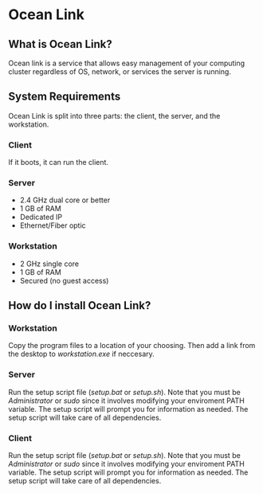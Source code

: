 # Ocean Link
## What is Ocean Link?
Ocean link is a service that allows easy management of your computing cluster regardless of OS, network, or services the server is running.

## System Requirements
Ocean Link is split into three parts: the client, the server, and the workstation.

### Client
If it boots, it can run the client.

### Server
- 2.4 GHz dual core or better
- 1 GB of RAM
- Dedicated IP
- Ethernet/Fiber optic

### Workstation
- 2 GHz single core
- 1 GB of RAM
- Secured (no guest access)

## How do I install Ocean Link?
### Workstation
Copy the program files to a location of your choosing. Then add a link from the desktop to *workstation.exe* if neccesary.

### Server
Run the setup script file (*setup.bat* or *setup.sh*). Note that you must be *Administrator* or *sudo* since it involves modifying your enviroment PATH variable. The setup script will prompt you for information as needed. The setup script will take care of all dependencies.

### Client
Run the setup script file (*setup.bat* or *setup.sh*). Note that you must be *Administrator* or *sudo* since it involves modifying your enviroment PATH variable. The setup script will prompt you for information as needed. The setup script will take care of all dependencies.
